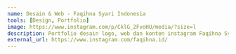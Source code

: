 ```yaml
---
name: Desain & Web - Faqihna Syari Indonesia
tools: [Design, Portfolio]
image: https://www.instagram.com/p/CklG_2FvoHU/media/?size=l
description: Portfolio desain logo, web dan konten instagram Faqihna Syari Indonesia.
external_url: https://www.instagram.com/faqihna.id/
---
```

